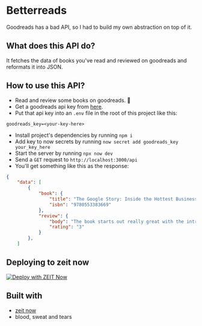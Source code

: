 # Betterreads

Goodreads has a bad API, so I had to build my own abstraction on top of it.

## What does this API do?

It fetches the data of books you've read and reviewed on goodreads and reformats it into JSON.

## How to use this API?

- Read and review some books on goodreads. 🤷
- Get a goodreads api key from [here](https://www.goodreads.com/api/keys).
- Put that api key into an `.env` file in the root of this project like this:

```
goodreads_key=<your-key-here>
```

- Install project's dependencies by running `npm i`
- Add key to now secrets by running `now secret add goodreads_key your_key_here`
- Start the server by running `npx now dev`
- Send a `GET` request to `http://localhost:3000/api`
- You'll get something like this as the response:

```json
{
    "data": [
        {
            "book": {
                "title": "The Google Story: Inside the Hottest Business, Media, and Technology Success of Our Time",
                "isbn": "9780553383669"
            },
            "review": {
                "body": "The book starts out really great with the intriguing story of the utter genius that the google founders possessed and the kind of hard work they did through which they turned a wild thought to the money making machine that google today has become.Google’s keen focus for innovation and the brilliant business acumen of the founders fascinated me a lot. The chapter on how google hired a chef via a competition to help make healthy food for google employees was the one that I enjoyed a lot.The middle sections of the book turn a little boring in my opinion. The book’s ending is also abrupt and thus the book does not feel complete. An average read. ",
                "rating": "3"
            }
        },
    ]
```    

## Deploying to zeit now
[![Deploy with ZEIT Now](https://zeit.co/button)](https://zeit.co/new/project?template=https://github.com/arpitbatra123/betterreads)

## Built with

- [zeit now](https://zeit.co/)
- blood, sweat and tears
